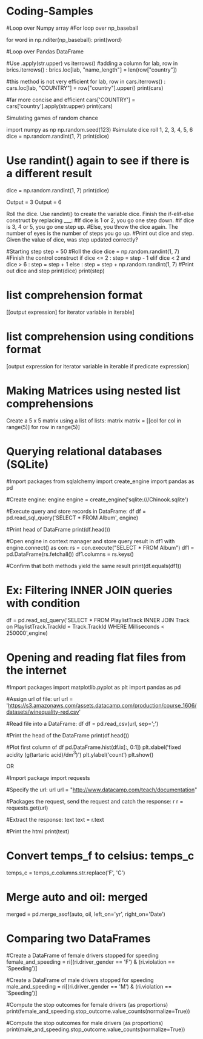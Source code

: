 # Coding-Samples 

#Loop over Numpy array
#For loop over np_baseball

for word in np.nditer(np_baseball):
    print(word)
    
#Loop over Pandas DataFrame 

#Use .apply(str.upper) vs iterrows() 
#adding a column
for lab, row in brics.iterrows() :
    brics.loc[lab, "name_length"] = len(row["country"])

#this method is not very efficient
for lab, row in cars.iterrows() :
    cars.loc[lab, "COUNTRY"] = row["country"].upper()
print(cars)

#far more concise and efficient
cars['COUNTRY'] = cars['country'].apply(str.upper)
print(cars)

Simulating games of random chance

import numpy as np
np.random.seed(123)
#simulate dice roll 1, 2, 3, 4, 5, 6
dice = np.random.randint(1, 7)
print(dice)
# Use randint() again to see if there is a different result
dice = np.random.randint(1, 7)
print(dice)

Output = 3
Output = 6

Roll the dice. Use randint() to create the variable dice.
Finish the if-elif-else construct by replacing ___:
#If dice is 1 or 2, you go one step down.
#if dice is 3, 4 or 5, you go one step up.
#Else, you throw the dice again. The number of eyes is the number of steps you go up.
#Print out dice and step. Given the value of dice, was step updated correctly?

#Starting step
step = 50
#Roll the dice
dice = np.random.randint(1, 7)
#Finish the control construct
if dice <= 2 :
    step = step - 1
elif dice < 2 and dice > 6 :
    step = step + 1
else :
    step = step + np.random.randint(1, 7)
#Print out dice and step
print(dice)
print(step)

# list comprehension format
[[output expression] for iterator variable in iterable]
# list comprehension using conditions format
[output expression for iterator variable in iterable if predicate expression]

# Making Matrices using nested list comprehensions
Create a 5 x 5 matrix using a list of lists: matrix
matrix = [[col for col in range(5)] for row in range(5)]

# Querying relational databases (SQLite)
#Import packages
from sqlalchemy import create_engine
import pandas as pd

#Create engine: engine
engine = create_engine('sqlite:///Chinook.sqlite')

#Execute query and store records in DataFrame: df
df = pd.read_sql_query('SELECT * FROM Album', engine)

#Print head of DataFrame
print(df.head())

#Open engine in context manager and store query result in df1
with engine.connect() as con:
    rs = con.execute("SELECT * FROM Album")
    df1 = pd.DataFrame(rs.fetchall())
    df1.columns = rs.keys()

#Confirm that both methods yield the same result
print(df.equals(df1))

# Ex: Filtering INNER JOIN queries with condition
df = pd.read_sql_query('SELECT * FROM PlaylistTrack INNER JOIN Track on PlaylistTrack.TrackId = Track.TrackId WHERE Milliseconds < 250000',engine)

# Opening and reading flat files from the internet

#Import packages
import matplotlib.pyplot as plt
import pandas as pd

#Assign url of file: url
url = 'https://s3.amazonaws.com/assets.datacamp.com/production/course_1606/datasets/winequality-red.csv'

#Read file into a DataFrame: df
df = pd.read_csv(url, sep=';')

#Print the head of the DataFrame
print(df.head())

#Plot first column of df
pd.DataFrame.hist(df.ix[:, 0:1])
plt.xlabel('fixed acidity (g(tartaric acid)/dm$^3$)')
plt.ylabel('count')
plt.show()

OR

#Import package
import requests

#Specify the url: url
url = "http://www.datacamp.com/teach/documentation"

#Packages the request, send the request and catch the response: r
r = requests.get(url)

#Extract the response: text
text = r.text

#Print the html
print(text)


# Convert temps_f to celsius: temps_c
temps_c = temps_c.columns.str.replace('F', 'C')

# Merge auto and oil: merged
merged = pd.merge_asof(auto, oil, left_on='yr', right_on='Date')

# Comparing two DataFrames
#Create a DataFrame of female drivers stopped for speeding
female_and_speeding = ri[(ri.driver_gender == 'F') & (ri.violation == 'Speeding')]

#Create a DataFrame of male drivers stopped for speeding
male_and_speeding = ri[(ri.driver_gender == 'M') & (ri.violation == 'Speeding')]

#Compute the stop outcomes for female drivers (as proportions)
print(female_and_speeding.stop_outcome.value_counts(normalize=True))

#Compute the stop outcomes for male drivers (as proportions)
print(male_and_speeding.stop_outcome.value_counts(normalize=True))

